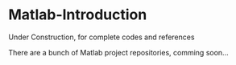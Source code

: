 # Matlab-Introduction

Under Construction, for complete codes and references

There are a bunch of Matlab project repositories, comming soon...

